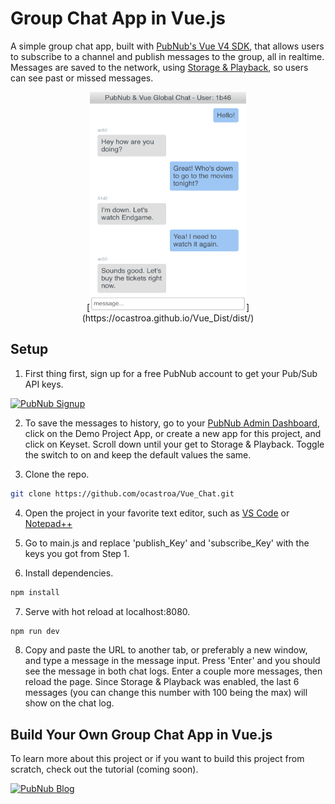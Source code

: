 # Group Chat App in Vue.js
A simple group chat app, built with [PubNub's Vue V4 SDK](https://www.pubnub.com/docs/vue-javascript/pubnub-javascript-sdk#how-to-get-it-npm), that allows users to subscribe to a channel and publish messages to the group, all in realtime. Messages are saved to the network, using [Storage & Playback](https://www.pubnub.com/docs/vue-javascript/api-reference-storage-and-playback#history), so users can see past or missed messages. 

<p align="center">
  [<img src="vue-group-chat-app.png" alt="Vue Group Chat App" width="250" height="350" />](https://ocastroa.github.io/Vue_Dist/dist/)
</p>

## Setup
1) First thing first, sign up for a free PubNub account to get your Pub/Sub API keys.

  <a href="https://dashboard.pubnub.com/signup?devrel_gh=Vue_Chat">
    <img alt="PubNub Signup" src="https://i.imgur.com/og5DDjf.png" width=260 height=97/>
  </a>

2) To save the messages to history, go to your [PubNub Admin Dashboard](https://admin.pubnub.com), click on the Demo Project App, or create a new app for this project, and click on Keyset. Scroll down until your get to Storage & Playback. Toggle the switch to on and keep the default values the same.

3) Clone the repo.
```bash
git clone https://github.com/ocastroa/Vue_Chat.git
```
4) Open the project in your favorite text editor, such as [VS Code](https://code.visualstudio.com/download) or [Notepad++](https://notepad-plus-plus.org/download/v7.6.4.html)

5) Go to main.js and replace 'publish_Key' and 'subscribe_Key' with the keys you got from Step 1.

6) Install dependencies.
```bash
npm install
```

7) Serve with hot reload at localhost:8080.
```bash
npm run dev
```

8) Copy and paste the URL to another tab, or preferably a new window, and type a message in the message input. Press 'Enter' and you should see the message in both chat logs. Enter a couple more messages, then reload the page. Since Storage & Playback was enabled, the last 6 messages (you can change this number with 100 being the max) will show on the chat log.

## Build Your Own Group Chat App in Vue.js
To learn more about this project or if you want to build this project from scratch, check out the tutorial (coming soon).

  <a href="https://www.pubnub.com/blog?devrel_gh=Vue_Chat">
    <img alt="PubNub Blog" src="https://i.imgur.com/aJ927CO.png" width=260 height=98/>
  </a>
